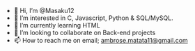 - 👋 Hi, I’m @Masaku12
- 👀 I’m interested in C, Javascript, Python & SQL/MySQL.
- 🌱 I’m currently learning HTML
- 💞️ I’m looking to collaborate on Back-end projects
- 📫 How to reach me on email; ambrose.matata11@gmail.com

<!---
Masaku12/Masaku12 is a ✨ special ✨ repository because its `README.md` (this file) appears on your GitHub profile.
You can click the Preview link to take a look at your changes.
--->
